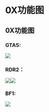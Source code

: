 # 0X功能图

## 0X功能图

### **GTA5:** <a href="#gta5" id="gta5"></a>

![](https://docs.hzz.im/\~gitbook/image?url=https%3A%2F%2F1382592200-files.gitbook.io%2F%7E%2Ffiles%2Fv0%2Fb%2Fgitbook-x-prod.appspot.com%2Fo%2Fspaces%252F7YXEHggLzaiKwZjRSOD4%252Fuploads%252F1UZhb0KoZb8s4aI7DYXp%252F0x%2520GTA5%2520%25E5%258A%259F%25E8%2583%25BD%25E6%25BC%2594%25E7%25A4%25BA%25E4%25B8%258E%25E8%25AF%25A6%25E8%25A7%25A32022.12.12.png%3Falt%3Dmedia%26token%3Dfd407221-e3ba-41b2-b198-9366f7cdc89e\&width=768\&dpr=4\&quality=100\&sign=c8c67459\&sv=1)

### **RDR2：** <a href="#rdr2" id="rdr2"></a>

![](https://docs.hzz.im/\~gitbook/image?url=https%3A%2F%2F1382592200-files.gitbook.io%2F%7E%2Ffiles%2Fv0%2Fb%2Fgitbook-x-prod.appspot.com%2Fo%2Fspaces%252F7YXEHggLzaiKwZjRSOD4%252Fuploads%252FcxnvXOeRn7JOKTo11IQd%252F0x%2520RDR2%25E5%258A%259F%25E8%2583%25BD%25E6%25BC%2594%25E7%25A4%25BA%25E4%25B8%258E%25E8%25AF%25A6%25E8%25A7%25A3%25202022.12.08.png%3Falt%3Dmedia%26token%3Da5c37a4a-6086-49be-b78c-029cea7ab62a\&width=768\&dpr=4\&quality=100\&sign=1a1e89c0\&sv=1)![](https://docs.hzz.im/\~gitbook/image?url=https%3A%2F%2F1382592200-files.gitbook.io%2F%7E%2Ffiles%2Fv0%2Fb%2Fgitbook-x-prod.appspot.com%2Fo%2Fspaces%252F7YXEHggLzaiKwZjRSOD4%252Fuploads%252Fd1GmzNmd0j0FQ8WyM1bx%252FRDR0xCheats%25E5%258A%259F%25E8%2583%25BD%25E5%259B%25BE.png%3Falt%3Dmedia%26token%3Dcfc52bfa-310e-4198-b2e9-83bac1f023f6\&width=768\&dpr=4\&quality=100\&sign=5b1f2034\&sv=1)

### BF1: <a href="#bf1" id="bf1"></a>

![](https://docs.hzz.im/\~gitbook/image?url=https%3A%2F%2F1382592200-files.gitbook.io%2F%7E%2Ffiles%2Fv0%2Fb%2Fgitbook-x-prod.appspot.com%2Fo%2Fspaces%252F7YXEHggLzaiKwZjRSOD4%252Fuploads%252F4uApM1YhUFShhr9DxycB%252F0x%25E6%2588%2598%25E5%259C%25B01%25E5%258A%259F%25E8%2583%25BD%25E5%25B1%2595%25E7%25A4%25BA%25E4%25B8%258E%25E4%25B8%25AD%25E6%2596%2587%25E6%25B3%25A8%25E8%25A7%25A3.png%3Falt%3Dmedia%26token%3D197b0905-5643-47dd-a7d3-676107f414dc\&width=768\&dpr=4\&quality=100\&sign=76452982\&sv=1)
